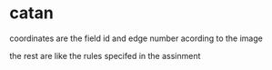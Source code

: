 # catan

coordinates are the field id and edge number acording to the image

the rest are like the rules specifed in the assinment
